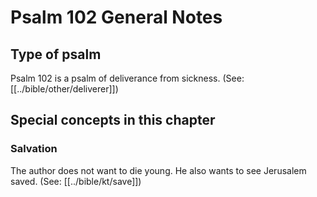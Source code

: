 # Psalm 102 General Notes
## Type of psalm

Psalm 102 is a psalm of deliverance from sickness. (See: [[../bible/other/deliverer]])

## Special concepts in this chapter

### Salvation
The author does not want to die young. He also wants to see Jerusalem saved. (See: [[../bible/kt/save]])